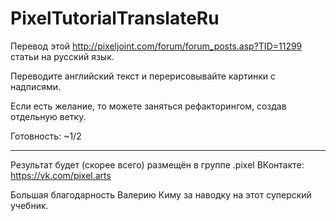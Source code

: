 # PixelTutorialTranslateRu
Перевод этой http://pixeljoint.com/forum/forum_posts.asp?TID=11299 статьи на русский язык.


Переводите английский текст и перерисовывайте картинки с надписями.

Если есть желание, то можете заняться рефакторингом, создав отдельную ветку.

Готовность: ~1/2

---

Результат будет (скорее всего) размещён в группе .pixel ВКонтакте: https://vk.com/pixel.arts

Большая благодарность Валерию Киму за наводку на этот суперский учебник.
